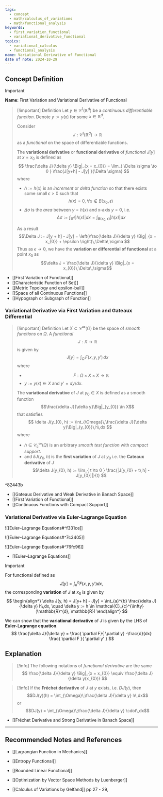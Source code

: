```yaml
---
tags:
  - concept
  - math/calculus_of_variations
  - math/functional_analysis
keywords:
  - first_variation_functional
  - variational_derivative_functional
topics:
  - variational_calculus
  - functional_analysis
name: Variational Derivative of Functional
date of note: 2024-10-29
---
```


## Concept Definition

>[!important]
>**Name**: First Variation and Variational Derivative of Functional

>[!important] Definition
>Let $y\in \mathcal{C}^{1}(\mathbb{R}^{d})$ be a *continuous differentiable function*. Denote $y := y(x)$ for some $x\in \mathbb{R}^{d}$.  
>
>Consider $$J: \mathcal{C}^{1}(\mathbb{R}^{d}) \to \mathbb{R}$$ as a *functional* on the space of differentiable functions.
>
>The **variational derivative** or **functional derivative** of *functional* $J[y]$ at $x=x_{0}$ is defined as 
>$$
>\frac{\delta J}{\delta y} \Big|_{x = x_{0}} = \lim_{ \Delta \sigma \to 0 } \frac{J[y+h] - J[y] }{\Delta \sigma}
>$$
>where 
>- $h := h(x)$ is an *increment* or *delta function* so that there exists some small $\epsilon >0$ such that  $$h(x) = 0, \; \forall x\not\in B(x_{0}, \epsilon)\, $$
>- $\Delta\sigma$ is the *area* between $y = h(x)$ and x-axis $y=0$, i.e. $$\Delta \sigma := \int_{\mathbb{R}^d} |h(x)| dx = \int_{B(x_{0}, \epsilon)} |h(x)| dx$$
>  
>As a result $$\Delta J := J[y + h] - J[y] = \left(\frac{\delta J}{\delta y} \Big|_{x = x_{0}} + \epsilon \right)\,\Delta\,\sigma $$ Thus as $\epsilon \to 0$, we have the **variation or differential of functional** at a point $x_{0}$ as $$\delta J = \frac{\delta J}{\delta y} \Big|_{x = x_{0}}\,\Delta\,\sigma$$

- [[First Variation of Functional]]
- [[Characteristic Function of Set]]
- [[Metric Topology and epsilon-ball]]
- [[Space of all Continuous Functions]]
- [[Hypograph or Subgraph of Function]]

### Variational Derivative via First Variation and Gateaux Differential

>[!important] Definition
>Let $X \subset \mathcal{C}^{\infty}(\Omega)$ be the space of *smooth functions* on $\Omega$. A *functional* $$J: X \to \mathbb{R}$$ is given by $$J[y] = \int_{\Omega}\,F(x, y, y')\,dx$$ where 
>- $$F: \Omega \times X \times X \to \mathbb{R}$$ 
>- $y := y(x) \in X$ and $y' = dy / dx.$
>  
>The **variational derivative** of $J$ at $y_{0}\in X$ is defined as a smooth function $$\frac{\delta J}{\delta y}\Big|_{y_{0}} \in X$$ that satisfies 
>$$
>\delta J(y_{0}, h) := \int_{\Omega}\,\frac{\delta J}{\delta y}\Big|_{y_{0}}\,h\,dx
>$$
>where 
>- $h\in \mathcal{C}_{c}^{\infty}(\Omega)$ is an arbitrary *smooth test function* with *compact support*.
>- and $\delta J(y_{0}, h)$ is the **first variation** of $J$ at $y_{0}$ i.e. the **Cateaux derivative** of $J$ $$\delta J(y_{0}, h) := \lim_{ t \to 0 } \frac{|J[y_{0} + t\,h] - J[y_{0}]|}{t}  $$

^82443b

- [[Gateaux Derivative and Weak Derivative in Banach Space]]
- [[First Variation of Functional]]
- [[Continuous Functions with Compact Support]]



### Variational Derivative via Euler-Lagrange Equation

![[Euler–Lagrange Equations#^f331ce]]

![[Euler–Lagrange Equations#^7c3405]]

![[Euler–Lagrange Equations#^76fc96]]

- [[Euler–Lagrange Equations]]

>[!important]
>For functional defined as $$J[y] = \int_{a}^{b}F(x, y, y')dx,$$ the corresponding **variation** of $J$ at $x_{0}$ is given by 
>$$
>\begin{align*}
>\delta J(y, h) = J[y+ h] - J[y] = \int_{a}^{b} \frac{\delta J}{\delta y} h\,dx, \quad \delta y := h \in \mathcal{C}_{c}^{\infty}(\mathbb{R}^{d}, \mathbb{R})
>\end{align*}
>$$
>
>We can show that the **variational derivative** of $J$ is given by the LHS of **Euler-Lagrange equation**.
>$$
>\frac{\delta J}{\delta y} = \frac{ \partial F}{ \partial y} -\frac{d}{dx}  \frac{ \partial F }{ \partial y' } 
>$$



## Explanation

>[!info]
>The following notations of *functional derivative* are the same
>$$
>\frac{\delta J}{\delta y} \Big|_{x = x_{0}} \equiv \frac{\delta J}{\delta y(x_{0})} 
>$$

>[!info]
>If the **Fréchet derivative** of $J$ at $y$ exists, i.e. $DJ(y)$, then $$DJ(y)(h) = \int_{\Omega}\;\frac{\delta J}{\delta y} h\,dx$$ or $$DJ(y) = \int_{\Omega}\;\frac{\delta J}{\delta y} \cdot\,dx$$

- [[Fréchet Derivative and Strong Derivative in Banach Space]]





-----------
##  Recommended Notes and References


- [[Lagrangian Function in Mechanics]]
- [[Entropy Functional]]

- [[Bounded Linear Functional]]

- [[Optimization by Vector Space Methods by Luenberger]]
- [[Calculus of Variations by Gelfand]] pp 27 - 29, 